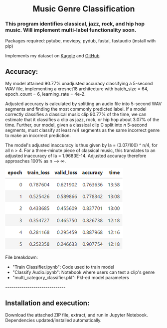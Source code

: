 <h1 style="margin: auto; width: 100%; text-align: center; font-size: 25px;">Music Genre Classification</h1>

<h3>This program identifies classical, jazz, rock, and hip hop music. Will implement multi-label functionality soon.</h3>
 
Packages required: pytube, moviepy, pydub, fastai, fastaudio (install with pip)

Implements my dataset on <a href="https://www.kaggle.com/datasets/benfitzgerald3132/jazz-vs-classical-music-classification/">Kaggle</a> and <a href="https://github.com/bfitzgerald3132/jazz-classical-dataset">GitHub</a>

<h2>Accuracy:</h2>

My model attained 90.77% unadjusted accuracy classifying a 5-second WAV file, implementing a xresnet18 architecture with batch_size = 64, epoch_count = 6, learning_rate = 4e-2.

Adjusted accuracy is calculated by splitting an audio file into 5-second WAV segments and finding the most commonly predicted label. If a model correctly classifies a classical music clip 90.77% of the time, we can estimate that it classifies a clip as jazz, rock, or hip hop about 3.07% of the time. Further, our model, given a classical clip C split into _n_ 5-second segments, must classify at least n/4 segments as the same incorrect genre to make an incorrect prediction. 

The model's adjusted inaccuracy is thus given by Ia = (3.07/100) ^ n/4, for all n > 4. For a three-minute piece of classical music, this translates to an adjusted inaccuracy of Ia = 1.9683E-14. Adjusted accuracy therefore approaches 100% as n --> &infin;.

<img src="https://github.com/bfitzgerald3132/MusicGenreClassification/blob/main/updated_screenshot.png" />

File breakdown: 
<ul>
<li>"Train Classifier.ipynb": Code used to train model</li>
<li>"Classify Audio.ipynb": Notebook where users can test a clip's genre</li>
<li>"multi_category_classifier.pkl": Pkl-ed model parameters</li></ul>
------------------------------

<h2>Installation and execution:</h2>

Download the attached ZIP file, extract, and run in Jupyter Notebook. Dependencies updated/installed automatically.
